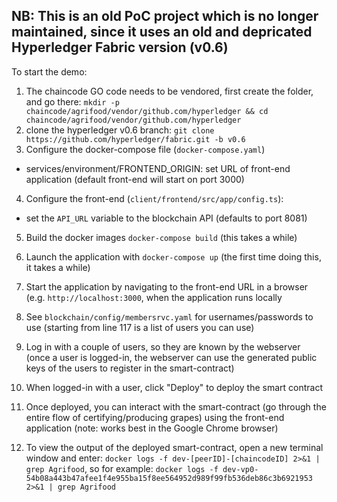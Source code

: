 ## NB: This is an old PoC project which is no longer maintained, since it uses an old and depricated Hyperledger Fabric version (v0.6)

To start the demo:
1. The chaincode GO code needs to be vendored, first create the folder, and go there: `mkdir -p chaincode/agrifood/vendor/github.com/hyperledger && cd chaincode/agrifood/vendor/github.com/hyperledger`
2. clone the hyperledger v0.6 branch: `git clone https://github.com/hyperledger/fabric.git -b v0.6`
3. Configure the docker-compose file (`docker-compose.yaml`)
  * services/environment/FRONTEND_ORIGIN: set URL of front-end application (default front-end will start on port 3000)
4. Configure the front-end (`client/frontend/src/app/config.ts`):
  * set the `API_URL` variable to the blockchain API (defaults to port 8081)
5. Build the docker images `docker-compose build` (this takes a while)
6. Launch the application  with `docker-compose up` (the first time doing this, it takes a while)
7. Start the application by navigating to the front-end URL in a browser (e.g. `http://localhost:3000`, when the application runs locally

8. See `blockchain/config/membersrvc.yaml` for usernames/passwords to use (starting from line 117 is a list of users you can use)

9. Log in with a couple of users, so they are known by the webserver (once a user is logged-in, the webserver can use the generated public keys of the users to register in the smart-contract)

10. When logged-in with a user, click "Deploy" to deploy the smart contract

11. Once deployed, you can interact with the smart-contract (go through the entire flow of certifying/producing grapes) using the front-end application (note: works best in the Google Chrome browser)

12. To view the output of the deployed smart-contract, open a new terminal window and enter: `docker logs -f dev-[peerID]-[chaincodeID] 2>&1 | grep Agrifood`, so for example: `docker logs -f dev-vp0-54b08a443b47afee1f4e955ba15f8ee564952d989f99fb536deb86c3b6921953 2>&1 | grep Agrifood`
